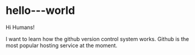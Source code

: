 # hello---world

Hi Humans!

I want to learn how the github version control system works.
Github is the most popular hosting service at the moment.
